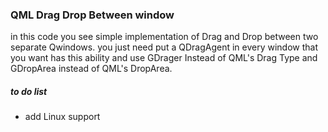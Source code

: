 ### QML Drag Drop Between window
in this code you see simple implementation of Drag and Drop between two separate Qwindows.
you just need put a QDragAgent in every window that you want has this ability and use GDrager Instead of QML's Drag Type and GDropArea instead of QML's DropArea.

##### to do list
- add Linux support
